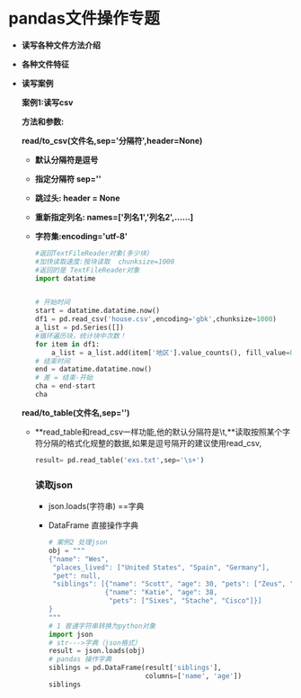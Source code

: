 # pandas文件操作专题

* **读写各种文件方法介绍**

* **各种文件特征**

* **读写案例**

  **案例1:读写csv**

  **方法和参数:**

  **read/to_csv(文件名,sep='分隔符',header=None)**

  * **默认分隔符是逗号**

  * **指定分隔符 sep=''**

  * **跳过头: header = None**

  * **重新指定列名: names=['列名1','列名2',......]**

  * **字符集:encoding='utf-8'**

    ~~~python
    #返回TextFileReader对象(多少块)
    #加快读取速度:按块读取  chunksize=1000
    #返回的是 TextFileReader对象
    import datatime
    
    
    # 开始时间
    start = datatime.datatime.now()
    df1 = pd.read_csv('house.csv',encoding='gbk',chunksize=1000)
    a_list = pd.Series([])
    #循环遍历块，统计块中次数！
    for item in df1:
        a_list = a_list.add(item['地区'].value_counts(), fill_value=0)
    # 结束时间
    end = datatime.datatime.now()
    # 差 = 结束-开始
    cha = end-start
    cha
    ~~~


  **read/to_table(文件名,sep='')**

  * **read_table和read_csv一样功能,他的默认分隔符是\t,**读取按照某个字符分隔的格式化规整的数据,如果是逗号隔开的建议使用read_csv,

    ~~~python
    result= pd.read_table('exs.txt',sep='\s+')
    ~~~



    ### 读取json

    * json.loads(字符串) ==字典

    * DataFrame 直接操作字典

      ~~~python
      # 案例2 处理json
      obj = """
      {"name": "Wes",
       "places_lived": ["United States", "Spain", "Germany"],
       "pet": null,
       "siblings": [{"name": "Scott", "age": 30, "pets": ["Zeus", "Zuko"]},
                    {"name": "Katie", "age": 38,
                     "pets": ["Sixes", "Stache", "Cisco"]}]
      }
      """
      # 1 普通字符串转换为python对象
      import json
      # str--->字典（json格式）
      result = json.loads(obj)
      # pandas 操作字典
      siblings = pd.DataFrame(result['siblings'], 
                              columns=['name', 'age'])
      siblings
      ~~~
